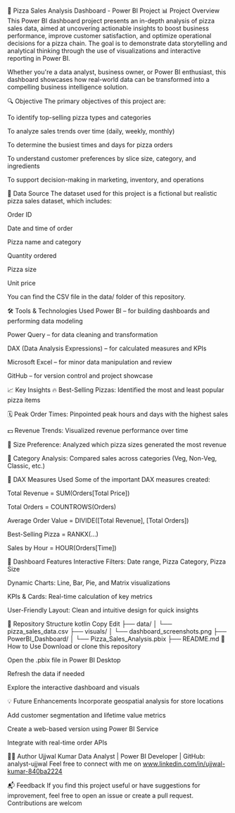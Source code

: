 🍕 Pizza Sales Analysis Dashboard - Power BI Project
📊 Project Overview
This Power BI dashboard project presents an in-depth analysis of pizza sales data, aimed at uncovering actionable insights to boost business performance, improve customer satisfaction, and optimize operational decisions for a pizza chain. The goal is to demonstrate data storytelling and analytical thinking through the use of visualizations and interactive reporting in Power BI.

Whether you're a data analyst, business owner, or Power BI enthusiast, this dashboard showcases how real-world data can be transformed into a compelling business intelligence solution.

🔍 Objective
The primary objectives of this project are:

To identify top-selling pizza types and categories

To analyze sales trends over time (daily, weekly, monthly)

To determine the busiest times and days for pizza orders

To understand customer preferences by slice size, category, and ingredients

To support decision-making in marketing, inventory, and operations

🧩 Data Source
The dataset used for this project is a fictional but realistic pizza sales dataset, which includes:

Order ID

Date and time of order

Pizza name and category

Quantity ordered

Pizza size

Unit price

You can find the CSV file in the data/ folder of this repository.

🛠️ Tools & Technologies Used
Power BI – for building dashboards and performing data modeling

Power Query – for data cleaning and transformation

DAX (Data Analysis Expressions) – for calculated measures and KPIs

Microsoft Excel – for minor data manipulation and review

GitHub – for version control and project showcase

📈 Key Insights
🔥 Best-Selling Pizzas: Identified the most and least popular pizza items

🗓️ Peak Order Times: Pinpointed peak hours and days with the highest sales

💵 Revenue Trends: Visualized revenue performance over time

📏 Size Preference: Analyzed which pizza sizes generated the most revenue

🍕 Category Analysis: Compared sales across categories (Veg, Non-Veg, Classic, etc.)

🧮 DAX Measures Used
Some of the important DAX measures created:

Total Revenue = SUM(Orders[Total Price])

Total Orders = COUNTROWS(Orders)

Average Order Value = DIVIDE([Total Revenue], [Total Orders])

Best-Selling Pizza = RANKX(...)

Sales by Hour = HOUR(Orders[Time])

📌 Dashboard Features
Interactive Filters: Date range, Pizza Category, Pizza Size

Dynamic Charts: Line, Bar, Pie, and Matrix visualizations

KPIs & Cards: Real-time calculation of key metrics

User-Friendly Layout: Clean and intuitive design for quick insights

📁 Repository Structure
kotlin
Copy
Edit
├── data/
│   └── pizza_sales_data.csv
├── visuals/
│   └── dashboard_screenshots.png
├── PowerBI_Dashboard/
│   └── Pizza_Sales_Analysis.pbix
├── README.md
🚀 How to Use
Download or clone this repository

Open the .pbix file in Power BI Desktop

Refresh the data if needed

Explore the interactive dashboard and visuals

💡 Future Enhancements
Incorporate geospatial analysis for store locations

Add customer segmentation and lifetime value metrics

Create a web-based version using Power BI Service

Integrate with real-time order APIs

👨‍💻 Author
Ujjwal Kumar
Data Analyst | Power BI Developer | GitHub: analyst-ujjwal
Feel free to connect with me on www.linkedin.com/in/ujjwal-kumar-840ba2224

📬 Feedback
If you find this project useful or have suggestions for improvement, feel free to open an issue or create a pull request. Contributions are welcom
